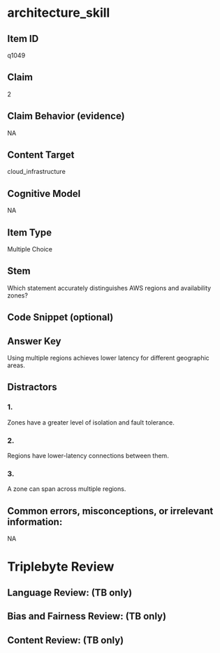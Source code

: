 # architecture_skill

## Item ID
q1049

## Claim
2

## Claim Behavior (evidence)
NA

## Content Target
cloud_infrastructure

## Cognitive Model
NA

## Item Type
Multiple Choice

## Stem
Which statement accurately distinguishes AWS regions and availability zones?

## Code Snippet (optional)


## Answer Key
Using multiple regions achieves lower latency for different geographic areas.

## Distractors

### 1.
Zones have a greater level of isolation and fault tolerance.

### 2.
Regions have lower-latency connections between them.

### 3.
A zone can span across multiple regions.

## Common errors, misconceptions, or irrelevant information:
NA

# Triplebyte Review


## Language Review: (TB only)


## Bias and Fairness Review: (TB only)


## Content Review: (TB only)


